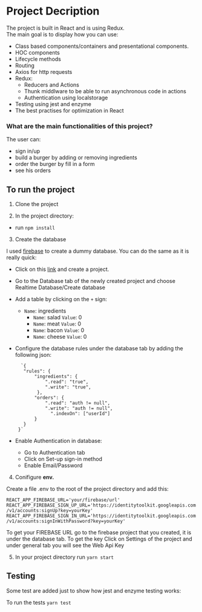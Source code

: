 # Project Decription

The project is built in React and is using Redux.<br/>
The main goal is to display how you can use:
- Class based components/containers and presentational components.<br/>
- HOC components
- Lifecycle methods
- Routing
- Axios for http requests
- Redux:
  - Reducers and Actions
  - Thunk middlware to be able to run asynchronous code in actions
  - Authentication using localstorage
- Testing using jest and enzyme
- The best practises for optimization in React

### What are the main functionalities of this project?
The user can:
  - sign in/up
  - build a burger by adding or removing ingredients
  - order the burger by fill in a form 
  - see his orders 

## To run the project

1. Clone the project 

2. In the project directory:
  - run `npm install`


3. Create the database

I used [firebase](https://firebase.google.com/?gclid=EAIaIQobChMIpNfBiZqd6QIVlO7tCh3_xQDlEAAYASAAEgImxfD_BwE) to create a dummy database. You can do the same as it is really quick:
 
   - Click on this [link](https://firebase.google.com/?gclid=EAIaIQobChMIpNfBiZqd6QIVlO7tCh3_xQDlEAAYASAAEgImxfD_BwE) and create a project. 
 
   - Go to the Database tab of the newly created project and choose Realtime Database/Create database
 
   - Add a table by clicking on the `+` sign:
        - `Name`: ingredients 
            - `Name`: salad `Value`: 0
            - `Name`: meat `Value`: 0
            - `Name`: bacon `Value`: 0
            - `Name`: cheese `Value`: 0
 
   - Configure the database rules under the database tab by adding the following json:
 
           `{
            "rules": {
                "ingredients": {
                    ".read": "true",
                    ".write": "true",
                 },
                "orders": {
                    ".read": "auth != null",
                    ".write": "auth != null",
                      ".indexOn": ["userId"]
                }
            }
          }`

   - Enable Authentication in database:
     - Go to Authentication tab 
     - Click on Set-up sign-in method
     - Enable Email/Password

4. Conifigure **env.**
 
 Create a file .env to the root of the project directory and add this:
 
 `REACT_APP_FIREBASE_URL='your/firebase/url'`
 `REACT_APP_FIREBASE_SIGN_UP_URL='https://identitytoolkit.googleapis.com/v1/accounts:signUp?key=yourKey'`
 `REACT_APP_FIREBASE_SIGN_IN_URL='https://identitytoolkit.googleapis.com/v1/accounts:signInWithPassword?key=yourKey'`
 
 To get your FIREBASE URL go to the firebase project that you created, it is under the database tab.
 To get the key Click on Settings of the project and under general tab you will see the Web Api Key
 
5. In your project directory run `yarn start`

## Testing

Some test are added just to show how jest and enzyme testing works:

To run the tests `yarn test`
